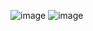 
![image](https://github.com/shekhsahil/Wise_Words/assets/91855497/4215d7ba-c3e3-4918-9021-01784c4a7594)
![image](https://github.com/shekhsahil/Wise_Words/assets/91855497/f0b5ddae-c084-4ad5-b3a2-efcba7f752e9)

